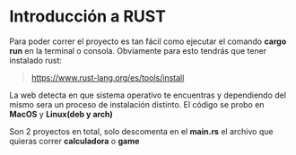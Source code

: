 # Introducción a RUST

Para poder correr el proyecto es tan fácil como ejecutar el comando **cargo run** en la terminal o consola.
Obviamente para esto tendrás que tener instalado rust:

> https://www.rust-lang.org/es/tools/install

La web detecta en que sistema operativo te encuentras y dependiendo del mismo sera un proceso de instalación distinto.
El código se probo en **MacOS** y **Linux(deb y arch)**


Son 2 proyectos en total, solo descomenta en el **main.rs** el archivo que quieras correr **calculadora** o **game**